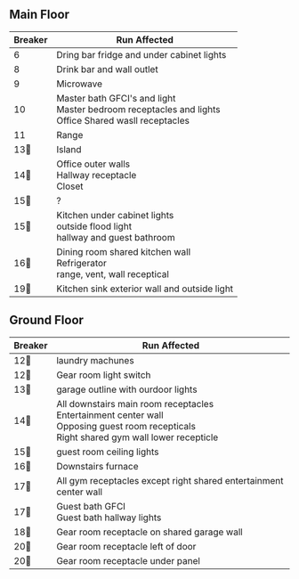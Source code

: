 ## Main Floor
| Breaker | Run Affected |
|---------|-------|
6 | Dring bar fridge and under cabinet lights
8 | Drink bar and wall outlet
9 | Microwave
10 | Master bath GFCI's and light<br> Master bedroom receptacles and lights<br> Office Shared wasll receptacles
11 | Range
13:small_red_triangle_down: | Island
14:small_red_triangle: | Office outer walls<br>Hallway receptacle<br>Closet
15:small_red_triangle: | ?
15:small_red_triangle_down: | Kitchen under cabinet lights<br>outside flood light<br>hallway and guest bathroom
16:small_red_triangle: | Dining room shared kitchen wall<br>Refrigerator<br>range, vent, wall receptical
19:small_red_triangle: | Kitchen sink exterior wall and outside light

## Ground Floor
| Breaker | Run Affected |
|---------|-------|
12:small_red_triangle: | laundry machunes
12:small_red_triangle_down: | Gear room light switch
13:small_red_triangle: | garage outline with ourdoor lights
14:small_red_triangle_down: | All downstairs main room receptacles<br>Entertainment center wall<br>Opposing guest room recepticals<br>Right shared gym wall lower recepticle
15:small_red_triangle_down: | guest room ceiling lights
16:small_red_triangle_down: | Downstairs furnace
17:small_red_triangle: | All gym receptacles except right shared entertainment center wall
17:small_red_triangle_down: | Guest bath GFCI<br>Guest bath hallway lights
18:small_red_triangle_down: | Gear room receptacle on shared garage wall
20:small_red_triangle: | Gear room receptacle left of door
20:small_red_triangle_down: | Gear room receptacle under panel
